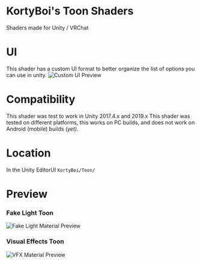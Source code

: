 # KortyBoi's Toon Shaders
Shaders made for Unity / VRChat

# UI
This shader has a custom UI format to better organize the list of options you can use in unity.
![Custom UI Preview](https://cdn.discordapp.com/attachments/279459962843955201/607406632233861132/unknown.png)

# Compatibility
This shader was test to work in Unity 2017.4.x and 2019.x
This shader was tested on different platforms, this works on PC builds, and does not work on Android (mobile) builds _(yet)_.

# Location
In the Unity EditorUI
`KortyBoi/Toon/`

# Preview
### Fake Light Toon
![Fake Light Material Preview](https://cdn.discordapp.com/attachments/279459962843955201/588846471273512984/wHMtqNVo0T.gif)

### Visual Effects Toon
![VFX Material Preview](https://cdn.discordapp.com/attachments/544263305552723969/612101837776093311/IjZEdhirEP.gif)
